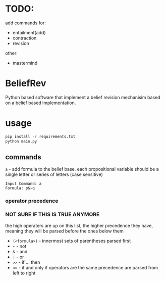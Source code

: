 # TODO:
add commands for:
- entailment(add)
- contraction
- revision

other:
- mastermind
# BeliefRev
Python based software that implement a belief revision mechanisim based on a belief based implementation.
# usage
```bash
pip install -r requirements.txt
python main.py
```
## commands
`a` - add formula to the belief base. each propositional variable should be a single letter or series of letters (case sensitive)
```
Input Command: a
Formula: p&~q
```
### operator precedence
### NOT SURE IF THIS IS TRUE ANYMORE
the high operaters are up on this list, the higher precedence they have, meaning they will be parsed before the ones below them
- `(<formula>)` - innermost sets of parentheses parsed first
- `~` - not
- `&` - and
- `|` - or
- `>>` - if ... then
- `<>` - if and only if
operators are the same precedence are parsed from left to right
